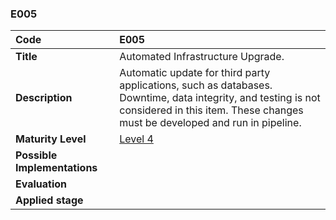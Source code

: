 ### E005

| **Code**           | **E005** |
| :--                | :--      |
| **Title**          | Automated Infrastructure Upgrade. |
| **Description**    | Automatic update for third party applications, such as databases. <br> Downtime, data integrity, and testing is not considered in this item. These changes must be developed and run in pipeline. |
| **Maturity Level** | [Level 4](/levels#level-4) |
| **Possible Implementations** | |
| **Evaluation**     | |
| **Applied stage**  | |

